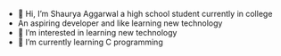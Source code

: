 - 👋 Hi, I’m Shaurya Aggarwal a high school student currently in college
- An aspiring developer and like learning new technology
- 👀 I’m interested in learning new technology
- 🌱 I’m currently learning C programming

<!---
Shaurya2006-hash/Shaurya2006-hash is a ✨ special ✨ repository because its `README.md` (this file) appears on your GitHub profile.
You can click the Preview link to take a look at your changes.
--->

